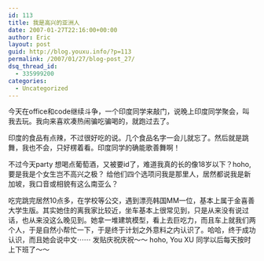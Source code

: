 ```yaml
---
id: 113
title: 我是高兴的亚洲人
date: 2007-01-27T22:16:00+00:00
author: Eric
layout: post
guid: http://blog.youxu.info/?p=113
permalink: /2007/01/27/blog-post_27/
dsq_thread_id:
  - 335999200
categories:
  - Uncategorized
---
```

今天在office和code继续斗争，一个印度同学来敲门，说晚上印度同学聚会，叫我去玩。我向来喜欢凑热闹骗吃骗喝的，就跑过去了。
  
印度的食品有点辣，不过很好吃的说。几个食品名字一会儿就忘了。然后就是跳舞，我也不会，只好楞着看。印度同学的确能歌善舞啊！
  
不过今天party 想喝点葡萄酒，又被要id了，难道我真的长的像18岁以下？hoho, 要是我是个女生岂不高兴之极？ 给他们四个选项问我是那里人，居然都说我是新加坡，我口音或相貌有这么南亚么？ 

吃完跳完居然10点多，在学校等公交，遇到漂亮韩国MM一位，基本上属于金喜善大学生版。其实她住的离我家比较近，坐车基本上很常见到，只是从来没有说过话，也从来没这么晚见到。她拿一堆建筑模型，看上去巨吃力，而且车上就我们两个人，于是自然小帮忙一下，于是终于计划之外意料之内认识了。哈哈，终于成功认识，而且她会说中文⋯⋯ 发贴庆祝庆祝～～ hoho, You XU 同学以后每天按时上下班了～～